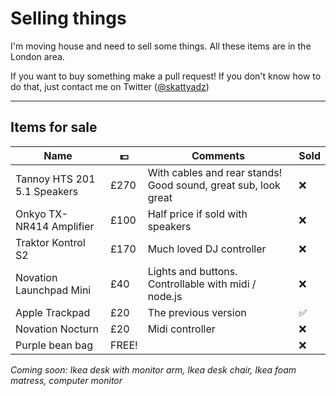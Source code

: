 Selling things
===

I'm moving house and need to sell some things. All these items are in the London area.

If you want to buy something make a pull request! If you don't know how to do that, just contact me on Twitter ([@skattyadz](twitter.com/skattyadz))
___

Items for sale
---

Name | 💷 | Comments | Sold
-------- | ---- | --------------- | ------
Tannoy HTS 201 5.1 Speakers | £270 | With cables and rear stands! Good sound, great sub, look great | ❌
Onkyo TX-NR414 Amplifier | £100 | Half price if sold with speakers | ❌
Traktor Kontrol S2 | £170 | Much loved DJ controller | ❌
Novation Launchpad Mini | £40 | Lights and buttons. Controllable with midi / node.js | ❌
Apple Trackpad | £20 | The previous version | ✅
Novation Nocturn | £20 | Midi controller | ❌
Purple bean bag | FREE! | | ❌

*Coming soon: Ikea desk with monitor arm, Ikea desk chair, Ikea foam matress,
computer monitor*
